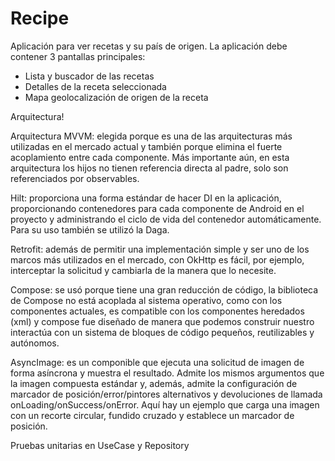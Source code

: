 # Recipe

Aplicación para ver recetas y su país de origen.
La aplicación debe contener 3 pantallas principales:
- Lista y buscador de las recetas
- Detalles de la receta seleccionada 
- Mapa geolocalización de origen de la receta 

Arquitectura!

Arquitectura MVVM: elegida porque es una de las arquitecturas más utilizadas en el mercado actual y también porque elimina el fuerte acoplamiento entre cada componente. Más importante aún, en esta arquitectura los hijos no tienen referencia directa al padre, solo son referenciados por observables.

Hilt: proporciona una forma estándar de hacer DI en la aplicación, proporcionando contenedores para cada componente de Android en el proyecto y administrando el ciclo de vida del contenedor automáticamente. Para su uso también se utilizó la Daga.

Retrofit: además de permitir una implementación simple y ser uno de los marcos más utilizados en el mercado, con OkHttp es fácil, por ejemplo, interceptar la solicitud y cambiarla de la manera que lo necesite.

Compose: se usó porque tiene una gran reducción de código, la biblioteca de Compose no está acoplada al sistema operativo, como con los componentes actuales, es compatible con los componentes heredados (xml) y compose fue diseñado de manera que podemos construir nuestro interactúa con un sistema de bloques de código pequeños, reutilizables y autónomos.

AsyncImage: es un componible que ejecuta una solicitud de imagen de forma asíncrona y muestra el resultado. Admite los mismos argumentos que la imagen compuesta estándar y, además, admite la configuración de marcador de posición/error/pintores alternativos y devoluciones de llamada onLoading/onSuccess/onError. Aquí hay un ejemplo que carga una imagen con un recorte circular, fundido cruzado y establece un marcador de posición.

Pruebas unitarias en UseCase y Repository
